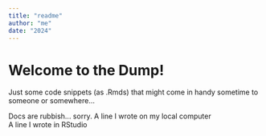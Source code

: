 ```yaml
--- 
title: "readme"
author: "me" 
date: "2024"
---
```


# Welcome to the Dump! 

Just some code snippets (as .Rmds) that might come in handy sometime to someone or somewhere...


Docs are rubbish... sorry.
A line I wrote on my local computer  
A line I wrote in RStudio
